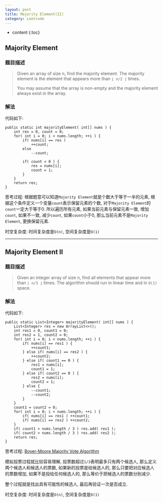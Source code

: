 ```yaml
---
layout: post
title: Majority Element(II)
category: Leetcode
---
```


* content
{:toc}

## Majority Element

### 题目描述

> Given an array of size n, find the majority element. The majority element is the element that appears more than `⌊ n/2 ⌋` times.
>
> You may assume that the array is non-empty and the majority element always exist in the array.

### 解法

代码如下:

    public static int majorityElement( int[] nums ) {
        int res = 0, count = 0;
        for( int i = 0; i < nums.length; ++i ) {
            if( nums[i] == res )
                ++count;
            else
                --count;

            if( count < 0 ) {
                res = nums[i];
                count = 1;
            }
        }
        return res;
    }

思考过程: 根据题意可以知道`Majority Element`就是个数大于等于一半的元素, 根据这个条件定义一个变量`count`表示保留元素的个数, 对于`Majority Element`的`count`一定大于等于0. 所以遍历所有元素, 如果当前元素与保留元素一致, 增加`count`, 如果不一致, 减少`count`, 如果`count`小于0, 那么当前元素不是`Majority Element`, 更换保留元素.

时空复杂度: 时间复杂度是`O(n)`, 空间复杂度是`O(1)`

- - -

## Majority Element II

### 题目描述

> Given an integer array of size n, find all elements that appear more than `⌊ n/3 ⌋` times. The algorithm should run in linear time and in `O(1)` space.

### 解法

代码如下:

    public static List<Integer> majorityElement( int[] nums ) {
        List<Integer> res = new ArrayList<>();
        int res1 = 0, count1 = 0;
        int res2 = 1, count2 = 0;
        for( int i = 0; i < nums.length; ++i ) {
            if( nums[i] == res1 ) {
                ++count1;
            } else if( nums[i] == res2 ) {
                ++count2;
            } else if( count1 == 0 ) {
                res1 = nums[i];
                count1 = 1;
            } else if( count2 == 0 ) {
                res2 = nums[i];
                count2 = 1;
            } else {
                --count1;
                --count2;
            }
        }
        count1 = count2 = 0;
        for( int i = 0; i < nums.length; ++i ) {
            if( nums[i] == res1 ) ++count1;
            if( nums[i] == res2 ) ++count2;
        }
        if( count1 > nums.length / 3 ) res.add( res1 );
        if( count2 > nums.length / 3 ) res.add( res2 );
        return res;
    }

思考过程: [Boyer-Moore Majority Vote Algorithm](https://en.wikipedia.org/wiki/Boyer%E2%80%93Moore_majority_vote_algorithm)

模拟投票过程就比较容易理解, 投票数超过`1/3`表明最多只有两个候选人, 那么定义两个候选人和候选人的票数, 如果新的投票是给候选人的, 那么只要把对应候选人的票数增加, 如果不是投给任何候选人的, 那么等价于把候选人的票数分别减少.

整个过程就是找出具有可能性的候选人, 最后再验证一次是否成立.

时空复杂度: 时间复杂度是`O(n)`, 空间复杂度是`O(1)`
